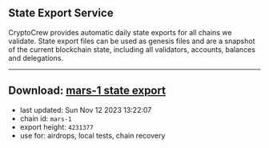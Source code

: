 ## State Export Service
CryptoCrew provides automatic daily state exports for all chains we validate. State export files can be used as genesis files and are a snapshot of the current blockchain state, including all validators, accounts, balances and delegations.

---
**Download: [mars-1 state export](https://dl.ccvalidators.com/SERVICE/mars/mars-1_export_4231377.json)**
---

- last updated: Sun Nov 12 2023 13:22:07
- chain id: `mars-1`
- export height: `4231377`
- use for: airdrops, local tests, chain recovery
